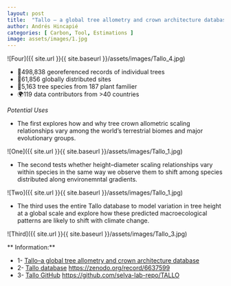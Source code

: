 ```yaml
---
layout: post
title:  "Tallo – a global tree allometry and crown architecture database"
author: Andrés Hincapié 
categories: [ Carbon, Tool, Estimations ]
image: assets/images/1.jpg
---
```


![Four]({{ site.url }}{{ site.baseurl }}/assets/images/Tallo_4.jpg)

- 🌲498,838 georeferenced records of individual trees
- 📍61,856 globally distributed sites
- 🌿5,163 tree species from 187 plant familier
- 🌍119 data contributors from >40 countries


*Potential Uses*  
- The first explores how and why tree crown allometric scaling relationships vary among the world’s terrestrial biomes and major evolutionary groups.

![One]({{ site.url }}{{ site.baseurl }}/assets/images/Tallo_1.jpg)

- The second tests whether height–diameter scaling relationships vary within species in the same way we observe them to shift among species distributed along environemntal gradients.

![Two]({{ site.url }}{{ site.baseurl }}/assets/images/Tallo_1.jpg)

- The third uses the entire Tallo database to model variation in tree height at a global scale and explore how these predicted macroecological patterns are likely to shift with climate change.

![Third]({{ site.url }}{{ site.baseurl }}/assets/images/Tallo_3.jpg)

** Information:**
- 1- [Tallo–a global tree allometry and crown architecture database](https://onlinelibrary.wiley.com/doi/10.1111/gcb.16302)
- 2- [Tallo database](https://zenodo.org/record/6637599#.YrHE1XbMJPY) https://zenodo.org/record/6637599
- 3- [Tallo GitHub](https://github.com/selva-lab-repo/TALLO) https://github.com/selva-lab-repo/TALLO

